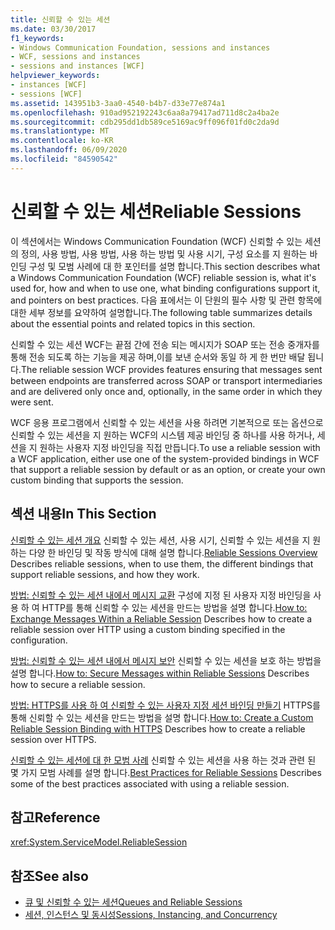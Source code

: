 ```yaml
---
title: 신뢰할 수 있는 세션
ms.date: 03/30/2017
f1_keywords:
- Windows Communication Foundation, sessions and instances
- WCF, sessions and instances
- sessions and instances [WCF]
helpviewer_keywords:
- instances [WCF]
- sessions [WCF]
ms.assetid: 143951b3-3aa0-4540-b4b7-d33e77e874a1
ms.openlocfilehash: 910ad952192243c6aa8a79417ad711d8c2a4ba2e
ms.sourcegitcommit: cdb295dd1db589ce5169ac9ff096f01fd0c2da9d
ms.translationtype: MT
ms.contentlocale: ko-KR
ms.lasthandoff: 06/09/2020
ms.locfileid: "84590542"
---
```

# <a name="reliable-sessions"></a><span data-ttu-id="4a49d-102">신뢰할 수 있는 세션</span><span class="sxs-lookup"><span data-stu-id="4a49d-102">Reliable Sessions</span></span>

<span data-ttu-id="4a49d-103">이 섹션에서는 Windows Communication Foundation (WCF) 신뢰할 수 있는 세션의 정의, 사용 방법, 사용 방법, 사용 하는 방법 및 사용 시기, 구성 요소를 지 원하는 바인딩 구성 및 모범 사례에 대 한 포인터를 설명 합니다.</span><span class="sxs-lookup"><span data-stu-id="4a49d-103">This section describes what a Windows Communication Foundation (WCF) reliable session is, what it's used for, how and when to use one, what binding configurations support it, and pointers on best practices.</span></span> <span data-ttu-id="4a49d-104">다음 표에서는 이 단원의 필수 사항 및 관련 항목에 대한 세부 정보를 요약하여 설명합니다.</span><span class="sxs-lookup"><span data-stu-id="4a49d-104">The following table summarizes details about the essential points and related topics in this section.</span></span>

<span data-ttu-id="4a49d-105">신뢰할 수 있는 세션 WCF는 끝점 간에 전송 되는 메시지가 SOAP 또는 전송 중개자를 통해 전송 되도록 하는 기능을 제공 하며,이를 보낸 순서와 동일 하 게 한 번만 배달 됩니다.</span><span class="sxs-lookup"><span data-stu-id="4a49d-105">The reliable session WCF provides features ensuring that messages sent between endpoints are transferred across SOAP or transport intermediaries and are delivered only once and, optionally, in the same order in which they were sent.</span></span>

<span data-ttu-id="4a49d-106">WCF 응용 프로그램에서 신뢰할 수 있는 세션을 사용 하려면 기본적으로 또는 옵션으로 신뢰할 수 있는 세션을 지 원하는 WCF의 시스템 제공 바인딩 중 하나를 사용 하거나, 세션을 지 원하는 사용자 지정 바인딩을 직접 만듭니다.</span><span class="sxs-lookup"><span data-stu-id="4a49d-106">To use a reliable session with a WCF application, either use one of the system-provided bindings in WCF that support a reliable session by default or as an option, or create your own custom binding that supports the session.</span></span>

## <a name="in-this-section"></a><span data-ttu-id="4a49d-107">섹션 내용</span><span class="sxs-lookup"><span data-stu-id="4a49d-107">In This Section</span></span>

<span data-ttu-id="4a49d-108">[신뢰할 수 있는 세션 개요](reliable-sessions-overview.md) 신뢰할 수 있는 세션, 사용 시기, 신뢰할 수 있는 세션을 지 원하는 다양 한 바인딩 및 작동 방식에 대해 설명 합니다.</span><span class="sxs-lookup"><span data-stu-id="4a49d-108">[Reliable Sessions Overview](reliable-sessions-overview.md) Describes reliable sessions, when to use them, the different bindings that support reliable sessions, and how they work.</span></span>

<span data-ttu-id="4a49d-109">[방법: 신뢰할 수 있는 세션 내에서 메시지 교환](how-to-exchange-messages-within-a-reliable-session.md) 구성에 지정 된 사용자 지정 바인딩을 사용 하 여 HTTP를 통해 신뢰할 수 있는 세션을 만드는 방법을 설명 합니다.</span><span class="sxs-lookup"><span data-stu-id="4a49d-109">[How to: Exchange Messages Within a Reliable Session](how-to-exchange-messages-within-a-reliable-session.md) Describes how to create a reliable session over HTTP using a custom binding specified in the configuration.</span></span>

<span data-ttu-id="4a49d-110">[방법: 신뢰할 수 있는 세션 내에서 메시지 보안](how-to-secure-messages-within-reliable-sessions.md) 신뢰할 수 있는 세션을 보호 하는 방법을 설명 합니다.</span><span class="sxs-lookup"><span data-stu-id="4a49d-110">[How to: Secure Messages within Reliable Sessions](how-to-secure-messages-within-reliable-sessions.md) Describes how to secure a reliable session.</span></span>

<span data-ttu-id="4a49d-111">[방법: HTTPS를 사용 하 여 신뢰할 수 있는 사용자 지정 세션 바인딩 만들기](how-to-create-a-custom-reliable-session-binding-with-https.md) HTTPS를 통해 신뢰할 수 있는 세션을 만드는 방법을 설명 합니다.</span><span class="sxs-lookup"><span data-stu-id="4a49d-111">[How to: Create a Custom Reliable Session Binding with HTTPS](how-to-create-a-custom-reliable-session-binding-with-https.md) Describes how to create a reliable session over HTTPS.</span></span>

<span data-ttu-id="4a49d-112">[신뢰할 수 있는 세션에 대 한 모범 사례](best-practices-for-reliable-sessions.md) 신뢰할 수 있는 세션을 사용 하는 것과 관련 된 몇 가지 모범 사례를 설명 합니다.</span><span class="sxs-lookup"><span data-stu-id="4a49d-112">[Best Practices for Reliable Sessions](best-practices-for-reliable-sessions.md) Describes some of the best practices associated with using a reliable session.</span></span>

## <a name="reference"></a><span data-ttu-id="4a49d-113">참고</span><span class="sxs-lookup"><span data-stu-id="4a49d-113">Reference</span></span>

<xref:System.ServiceModel.ReliableSession>

## <a name="see-also"></a><span data-ttu-id="4a49d-114">참조</span><span class="sxs-lookup"><span data-stu-id="4a49d-114">See also</span></span>

- [<span data-ttu-id="4a49d-115">큐 및 신뢰할 수 있는 세션</span><span class="sxs-lookup"><span data-stu-id="4a49d-115">Queues and Reliable Sessions</span></span>](queues-and-reliable-sessions.md)
- [<span data-ttu-id="4a49d-116">세션, 인스턴스 및 동시성</span><span class="sxs-lookup"><span data-stu-id="4a49d-116">Sessions, Instancing, and Concurrency</span></span>](sessions-instancing-and-concurrency.md)
